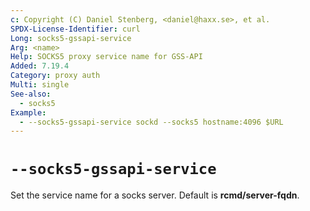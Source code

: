 ```yaml
---
c: Copyright (C) Daniel Stenberg, <daniel@haxx.se>, et al.
SPDX-License-Identifier: curl
Long: socks5-gssapi-service
Arg: <name>
Help: SOCKS5 proxy service name for GSS-API
Added: 7.19.4
Category: proxy auth
Multi: single
See-also:
  - socks5
Example:
  - --socks5-gssapi-service sockd --socks5 hostname:4096 $URL
---
```


# `--socks5-gssapi-service`

Set the service name for a socks server. Default is **rcmd/server-fqdn**.
